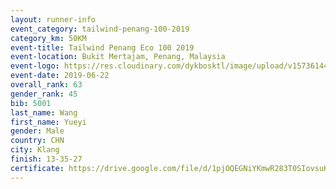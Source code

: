 ```yaml
--- 
layout: runner-info 
event_category: tailwind-penang-100-2019 
category_km: 50KM 
event-title: Tailwind Penang Eco 100 2019 
event-location: Bukit Mertajam, Penang, Malaysia 
event-logo: https://res.cloudinary.com/dykbosktl/image/upload/v1573614442/Logo/Logo_gqlzi3.jpg 
event-date: 2019-06-22 
overall_rank: 63
gender_rank: 45
bib: 5001
last_name: Wang
first_name: Yueyi
gender: Male
country: CHN
city: Klang
finish: 13-35-27
certificate: https://drive.google.com/file/d/1pjOQEGNiYKmwR283T0SIovsuKx9GzlI0/view?usp=sharing
--- 
```

